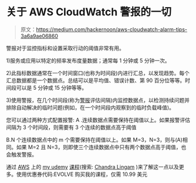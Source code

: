 # 关于 AWS CloudWatch 警报的一切

> 原文：<https://medium.com/hackernoon/aws-cloudwatch-alarm-tips-3a6a9ae06860>

警报对于监控指标和设置采取行动的阈值非常有用。

1)服务或应用以特定的频率发布度量数据；通常每 1 分钟或 5 分钟一次。

2)此指标数据通常在一个时间窗口(也称为时间段)内进行汇总，以发现趋势。每个汇总数据都是一个数据点。总结可以是平均值、错误计数、第 90 百分位等等。时间段可以是 5 分钟或 15 分钟等等。

3)使用警报，在几个时间段(称为[警报](https://hackernoon.com/tagged/alarm)评估间隔)内监控数据点，以检测持续问题并排除自动解决的临时问题(例如，在一个时间段内观察到的临时负载峰值)。

您可以通过两种方式配置报警:
A .连续数据点需要保持在阈值以上。如果报警评估间隔为 3 个时间段，则需要有 3 个连续的数据点高于阈值

B.N 个连续数据点中的 m 个需要保持在阈值以上。如果 M=3，N=3，则与(A)相同。如果 M=2 且 N=3，则即使三个连续数据点中只有两个数据点高于阈值，也会触发警报。

通过 [AWS](https://hackernoon.com/tagged/aws) 上的 [my udemy](https://www.udemy.com/aws-certified-solutions-architect-guide-question-bank-i/?couponCode=EVOLVE) [课程](https://www.udemy.com/aws-certified-solutions-architect-guide-question-bank-i/?couponCode=EVOLVE)(搜索: [Chandra Lingam](https://www.udemy.com/user/e7c3b177-f449-448a-aff8-9ef970b23152/) )来了解这一点以及更多。使用优惠券代码:EVOLVE 购买我的课程，仅需 10.99 美元